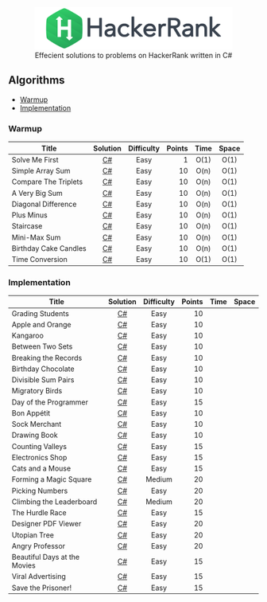 <p align="center">
    <a href="https://www.hackerrank.com/nemrud_demir">
        <img height=85 src="./Resources/hackerrank_logo.svg">
    </a>
    <br>
    Effecient solutions to problems on HackerRank written in C#
</p>

## Algorithms
* [Warmup](#Warmup)
* [Implementation](#Implementation)

### Warmup
| Title             | Solution  | Difficulty                    | Points| Time  | Space
|-------------------|:---------:|:-----------------------------:|------:|:-----:|:-:
Solve Me First      |[C#](./Problem%20Solving/Warmup/Solve%20Me%20First/Solution.cs)|Easy | 1     | O(1)  | O(1)
Simple Array Sum    |[C#](./Problem%20Solving/Warmup/Simple%20Array%20Sum/Solution.cs)|Easy | 10    | O(n)  | O(1)
Compare The Triplets|[C#](./Problem%20Solving/Warmup/Compare%20the%20Triplets/Solution.cs)|Easy | 10    | O(n)  | O(1)
A Very Big Sum      |[C#](./Problem%20Solving/Warmup/A%20Very%20Big%20Sum/Solution.cs)|Easy | 10    | O(n)  | O(1)
Diagonal Difference |[C#](./Problem%20Solving/Warmup/Diagonal%20Difference/Solution.cs)|Easy | 10    | O(n)  | O(1)
Plus Minus          |[C#](./Problem%20Solving/Warmup/Plus%20Minus/Solution.cs)|Easy | 10    | O(n)  | O(1)
Staircase           |[C#](./Problem%20Solving/Warmup/Staircase/Solution.cs)|Easy | 10    | O(n)  | O(1)
Mini-Max Sum        |[C#](./Problem%20Solving/Warmup/Mini-Max%20Sum/Solution.cs)|Easy | 10    | O(n)  | O(1)
Birthday Cake Candles|[C#](./Problem%20Solving/Warmup/Birthday%20Cake%20Candles/Solution.cs)|Easy| 10    | O(n)  | O(1)
Time Conversion     |[C#](./Problem%20Solving/Warmup/Time%20Conversion/Solution.cs)|Easy | 10    | O(1)  | O(1)

### Implementation

| Title             | Solution  | Difficulty                    | Points| Time  | Space
|-------------------|:---------:|:-----------------------------:|------:|:-----:|:-:
Grading Students    |[C#](./Problem%20Solving/Implementation/Grading%20Students/Solution.cs)|Easy | 10    |   |
Apple and Orange    |[C#](./Problem%20Solving/Implementation/Apple%20and%20Orange/Solution.cs)|Easy | 10    |   |
Kangaroo            |[C#](./Problem%20Solving/Implementation/Kangaroo/Solution.cs)|Easy | 10    |   |
Between Two Sets    |[C#](./Problem%20Solving/Implementation/Between%20Two%20Sets/Solution.cs)|Easy | 10    |   |
Breaking the Records|[C#](./Problem%20Solving/Implementation/Breaking%20the%20Records/Solution.cs)|Easy | 10    |   |
Birthday Chocolate  |[C#](./Problem%20Solving/Implementation/Birthday%20Chocolate/Solution.cs)|Easy | 10    |   |
Divisible Sum Pairs |[C#](./Problem%20Solving/Implementation/Divisible%20Sum%20Pairs/Solution.cs)|Easy | 10    |   |
Migratory Birds    |[C#](./Problem%20Solving/Implementation/Migratory%20Birds/Solution.cs)|Easy | 10    |   |
Day of the Programmer|[C#](./Problem%20Solving/Implementation/Day%20of%20the%20Programmer/Solution.cs)|Easy | 15    |   |
Bon Appétit         |[C#](./Problem%20Solving/Implementation/Bon%20Appetit/Solution.cs)|Easy | 10    |   |
Sock Merchant       |[C#](./Problem%20Solving/Implementation/Sock%20Merchant/Solution.cs)|Easy | 10    |   |
Drawing Book        |[C#](./Problem%20Solving/Implementation/Drawing%20Book/Solution.cs)|Easy | 10    |   |
Counting Valleys    |[C#](./Problem%20Solving/Implementation/Counting%20Valleys/Solution.cs)|Easy | 15    |   |
Electronics Shop    |[C#](./Problem%20Solving/Implementation/Electronics%20Shop/Solution.cs)|Easy | 15    |   |
Cats and a Mouse    |[C#](./Problem%20Solving/Implementation/Cats%20and%20a%20Mouse/Solution.cs)|Easy | 15    |   |
Forming a Magic Square|[C#](./Problem%20Solving/Implementation/Forming%20a%20Magic%20Square/Solution.cs)|Medium| 20 |   |
Picking Numbers     |[C#](./Problem%20Solving/Implementation/Picking%20Numbers/Solution.cs)|Easy | 20    |   |
Climbing the Leaderboard|[C#](./Problem%20Solving/Implementation/Climbing%20the%20Leaderboard/Solution.cs)|Medium| 20 |   |
The Hurdle Race     |[C#](./Problem%20Solving/Implementation/The%20Hurdle%20Race/Solution.cs)|Easy | 15    |   |
Designer PDF Viewer |[C#](./Problem%20Solving/Implementation/Designer%20PDF%20Viewer/Solution.cs)|Easy | 20    |   |
Utopian Tree        |[C#](./Problem%20Solving/Implementation/Utopian%20Tree/Solution.cs)|Easy | 20    |   |
Angry Professor     |[C#](./Problem%20Solving/Implementation/Angry%20Professor/Solution.cs)|Easy | 20    |   |
Beautiful Days at the Movies|[C#]()|Easy | 15    |   |
Viral Advertising   |[C#]()|Easy | 15    |   |
Save the Prisoner!  |[C#]()|Easy | 15    |   |
